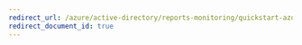 ```yaml
---
redirect_url: /azure/active-directory/reports-monitoring/quickstart-azure-monitor-stream-logs-to-event-hub
redirect_document_id: true
---
```

